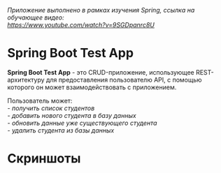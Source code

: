 *Приложение выполнено в рамках изучения Spring, ссылка на обучающее видео:*  
*https://www.youtube.com/watch?v=9SGDpanrc8U*

# Spring Boot Test App
**Spring Boot Test App** - это CRUD-приложение, использующее REST-архитектуру для предоставления пользователю API, с помощью которого он может взаимодействовать с приложением.

Пользователь может:  
*- получить список студентов*  
*- добавить нового студента в базу данных*  
*- обновить данные уже существующего студента*  
*- удалить студента из базы данных*

# Скриншоты
